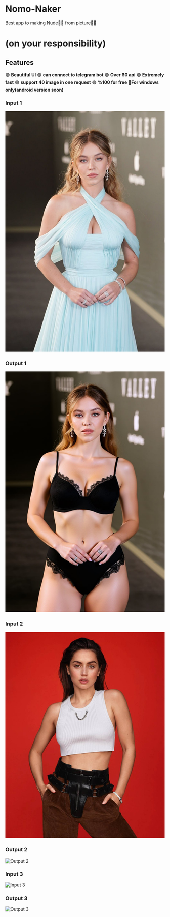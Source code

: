 # Nomo-Naker
Best  app to making Nude🔞🔞 from picture💯💯
# (on your responsibility)
## Features
🟢 **Beautiful UI**
🟢 **can connect to telegram bot**
🟢 **Over 60 api**
🟢 **Extremely fast**
🟢 **support 40 image in one request**
🟢 **%100 for free**
🔴**For windows only(android version soon)**


### Input 1 
![Input 1](https://github.com/N0Mod/Nomo-Naker/blob/main/src/input-output/input/photo_1_2025-07-09_19-36-39.jpg)

### Output 1
![Output 1](https://github.com/N0Mod/Nomo-Naker/blob/main/src/input-output/output/photo_2_2025-07-09_19-36-39.jpg)

### Input 2
![Input 2](https://github.com/N0Mod/Nomo-Naker/blob/main/src/input-output/input/photo_3_2025-07-09_19-36-39.jpg)

### Output 2
![Output 2]([path-to-image4](https://github.com/N0Mod/Nomo-Naker/blob/main/src/input-output/output/photo_4_2025-07-09_19-36-39.jpg))

### Input 3
![Input 3]([path-to-image5](https://github.com/N0Mod/Nomo-Naker/blob/main/src/input-output/input/photo_5_2025-07-09_19-36-39.jpg))

### Output 3
![Output 3]([path-to-image6](https://github.com/N0Mod/Nomo-Naker/blob/main/src/input-output/output/photo_6_2025-07-09_19-36-39.jpg))


